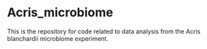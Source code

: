 # Acris_microbiome
This is the repository for code related to data analysis from the Acris blanchardii microbiome experiment.
